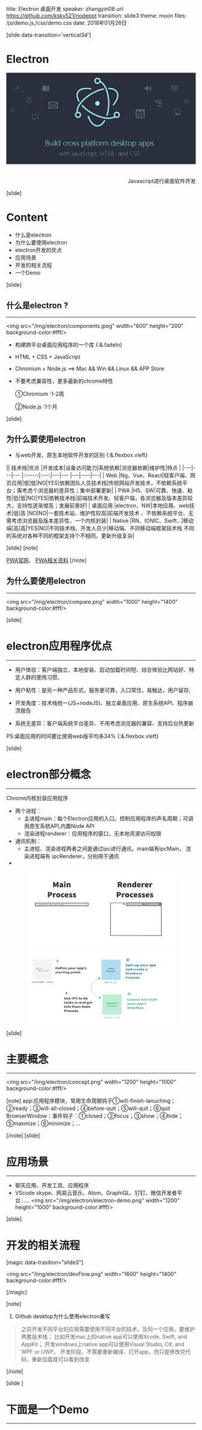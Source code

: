 title: Electron 桌面开发
speaker: zhangyin08
url: https://github.com/ksky521/nodeppt
transition: slide3
theme: moon
files: /js/demo.js,/css/demo.css
date: 2018年01月26日

[slide data-transition='vertical3d']

# Electron
![](/img/electron/logo.jpeg)

<div align=right>
  </br>
  Javascript进行桌面软件开发
</div>

[slide]


# Content

- 什么是electron
- 为什么要使用electron
- electron开发的优点
- 应用场景
- 开发的相关流程
- 一个Demo

[slide]

## 什么是electron ?
----

<img src="/img/electron/components.jpeg" width="600" height="200" background-color:#fff/>

- 构建跨平台桌面应用程序的一个库 {:&.fadeIn}
- HTML + CSS + JavaScript
- Chromium + Node.js ==> Mac && Win && Linux && APP Store

- 不要考虑兼容性，更多最新的chrome特性

    ①Chromium :1-2周

    ②Node.js :1个月



[slide]

## 为什么要使用electron

- 与web开发、原生本地软件开发的区别 {:&.flexbox.vleft}

|| 技术栈|优点 |开发成本|设备访问能力|系统依赖|浏览器依赖|维护性|特点 |
|---|---|---  |:-----:|:---:|---|---   |---|----|---|
| Web |Ng、Vue、React|轻客户端、网页应用|低|低|NO|YES|依赖团队人员技术栈|传统网站开发技术，不依赖系统平台；需考虑个浏览器的差异性；集中部署更新|
| PWA |H5、SW|可靠、快速、粘性|低|低|NO|YES|依赖技术栈|前端技术开发、轻客户端，各浏览器及版本差异较大，支持性逐渐增高；发展前景好|
| 桌面应用 |electron、NW|本地应用、web技术|低|高 |NO|NO|一套技术站、维护性较高|前端开发技术 、不依赖系统平台、无需考虑浏览器及版本差异性，一个内核封装|
| Native |RN、IONIC、Swift...|移动端|高|高|YES|NO|不同技术栈、开发人员少|移动端、不同移动端框架技术栈 不同的系统对各种不同的框架支持个不相同，更新升级复杂|

[slide]
[note]

[PWA官网](https://developers.google.com/web/progressive-web-apps/)、
[PWA相关资料](https://lavas.baidu.com/mip/doc/README)
[/note]

## 为什么要使用electron
----

<img src="/img/electron/compare.png" width="1000" height="1400" background-color:#fff/>

[slide]

# electron应用程序优点
----

- <span class="text-warning">用户体验</span>：客户端独立、本地安装、启动加载时间短、综合体验比网站好、特定人群的使用习惯、

- <span class="text-warning">用户粘性</span>：是另一种产品形式，服务更可靠，入口常住，易触达，用户留存;

- <span class="text-warning">开发角度</span>：技术栈统一(JS+nodeJS)、独立桌面应用、原生系统API、程序崩溃报告

- <span class="text-warning">系统无差异</span>：客户端系统平台差异、不用考虑浏览器的兼容、支持后台热更新

<span class="red">PS:桌面应用的时间要比使用web版平均多34%</span>  {:&.flexbox.vleft}


[slide]

# electron部分概念
----
<div align=left>
Chrome内核封装应用程序
</div>

- 两个进程：
    - <span class="text-warning">主进程main</span>：每个Electron应用的入口，控制应用程序的声名周期；可调用原生系统API,内置Node API
    - <span class="text-warning">渲染进程renderer</span>：应用程序的窗口，无本地资源访问权限
- 通讯机制：
    - 主进程、渲染进程两者之间是通过ipc进行通讯。main端有ipcMain， 渲染进程端有 ipcRenderer，分别用于通讯
-

<div class="columns3">
    <div align="center">
       <img src="/img/electron/msg1.png" width="400" height="200" background-color:#fff/>
    </div>
    <div align="center">
        <img src="/img/electron/msg2.png" width="400" height="200" background-color:#fff/>
     </div>
</div>

[slide]


# 主要概念

-----
<img src="/img/electron/concept.png" width="1200" height="1000" background-color:#fff/>


[note]
app:应用程序模块，常用生命周期钩子①will-finish-lanuching；②ready；③will-all-closed；④before-quit；⑤will-quit；⑥quit
BrowserWindow：事件钩子：①closed；②focus；③show；④hide；⑤maxmize；⑥minimize；…

[/note]
[slide]


# 应用场景

-----

- 聊天应用、开发工具、应用程序
- VScode skype、网易云音乐、Atom、GraphiQL、钉钉、微信开发者平台......
<img src="/img/electron/electron-demo.png" width="1200" height="1000" background-color:#fff/>

[slide]

# 开发的相关流程

[magic data-trasition="slide3"]

<img src="/img/electron/devFlow.png" width="1600" height="1400" background-color:#fff/>

[/magic]

[note]
1. Github desktop为什么使用electron重写
> 之前开发不同平台的应用需要使用不同平台的技术，及同一个应用，要维护两套技术栈；
> 比如开发mac上的native app可以使用Xcode, Swift, and AppKit；
> 开发windows上native app可以使用Visual Studio, C#, and WPF or UWP。
> 开发阶段，不需要重新编译、打开app，而只是修改完代码，重新加载就可以看到改变

[/note]


[slide ]

# 下面是一个Demo

----
